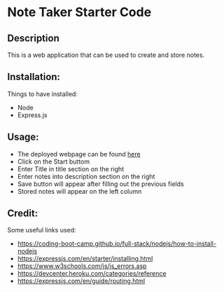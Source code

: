 # Note Taker Starter Code

## Description 
This is a web application that can be used to create and store notes.  

## Installation: 
Things to have installed: 
- Node
- Express.js

## Usage: 
- The deployed webpage can be found [here](https://shrouded-bayou-84443.herokuapp.com/)
- Click on the Start buttom 
- Enter Title in title section on the right 
- Enter notes into description section on the right
- Save button will appear after filling out the previous fields
- Stored notes will appear on the left column

## Credit: 
Some useful links used: 
- https://coding-boot-camp.github.io/full-stack/nodejs/how-to-install-nodejs 
- https://expressjs.com/en/starter/installing.html  
- https://www.w3schools.com/js/js_errors.asp 
- https://devcenter.heroku.com/categories/reference 
- https://expressjs.com/en/guide/routing.html
